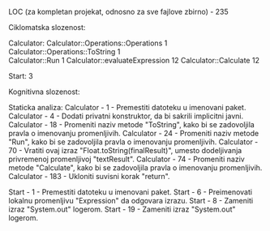 LOC (za kompletan projekat, odnosno za sve fajlove zbirno) - 235

Ciklomatska slozenost:

Calculator:
Calculator::Operations::Operations	 1	
Calculator::Operations::ToString	   1	
Calculator::Run	                     1
Calculator::evaluateExpression	    12
Calculator::Calculate	              12

Start:                               3


Kognitivna slozenost:


Staticka analiza:
Calculator -   1 - Premestiti datoteku u imenovani paket.
Calculator -   4 - Dodati privatni konstruktor, da bi sakrili implicitni javni.
Calculator -  18 - Promeniti naziv metode "ToString", kako bi se zadovoljila pravla o imenovanju promenljivih.
Calculator -  24 - Promeniti naziv metode "Run", kako bi se zadovoljila pravla o imenovanju promenljivih.
Calculator -  70 - Vratiti ovaj izraz "Float.toString(finalResult)", umesto dodeljivanja privremenoj promenljivoj "textResult".
Calculator -  74 - Promeniti naziv metode "Calculate", kako bi se zadovoljila pravla o imenovanju promenljivih.
Calculator - 183 - Ukloniti suvisni korak "return".

Start -  1 - Premestiti datoteku u imenovani paket.
Start -  6 - Preimenovati lokalnu promenljivu "Expression" da odgovara izrazu.
Start -  8 - Zameniti izraz "System.out" logerom.
Start - 19 - Zameniti izraz "System.out" logerom.
